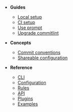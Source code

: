 * **Guides**
  * [Local setup](guides-local-setup.md)
  * [CI setup](guides-ci-setup.md)
  * [Use prompt](guides-use-prompt.md)
  * [Upgrade commitlint](guides-upgrade.md)

* **Concepts**
  * [Commit conventions](concepts-commit-conventions)
  * [Shareable configuration](concepts-shareable-config.md)

* **Reference**
  * [CLI](reference-cli.md)
  * [Configuration](reference-configuration.md)
  * [Rules](reference-rules.md)
  * [API](reference-api.md)
  * [Plugins](reference-plugins.md)
  * [Examples](reference-examples.md)

